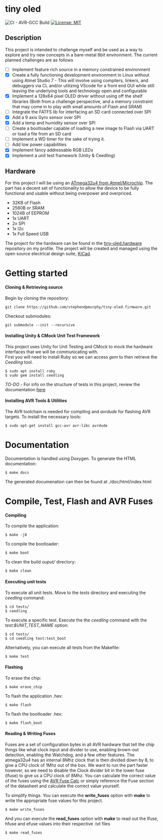 # tiny oled
![CI - AVR-GCC Build](https://github.com/stephendpmurphy/tiny-oled.firmware/workflows/CI%20-%20AVR-GCC%20Build/badge.svg) [![License: MIT](https://img.shields.io/badge/License-MIT-yellow.svg)](https://opensource.org/licenses/MIT)
## Description
This project is intended to challenge myself and be used as a way to explore and try new concepts in a bare-metal 8bit environment. The current planned challenges are as follows
- [ ] Implement feature rich source in a memory constrained environment
- [X] Create a fully functioning development environment in Linux without using Atmel Studio 7 - This will involve using compilers, linkers, and debuggers via CL and/or utilizing VScode for a front end GUI while still leaving the underlying tools and technology open and configurable
- [X] Implement a 128x64 pixel OLED driver without using off the shelf libraries (Both from a challenge perspective, and a memory constraint that may come in to play with small amounts of Flash and SRAM)
- [ ] Integrate the FATFS lib for interfacing an SD card connected over SPI
- [X] Add a 9 axis Gyro sensor over SPI
- [X] Add a temp and humidity sensor over SPI
- [ ] Create a bootloader capable of loading a new image to Flash via UART or load a file from an SD card
- [ ] Implement a WD timer for the sake of trying it.
- [ ] Add low power capabilities
- [X] Implement fancy addressable RGB LEDs
- [X] Implement a unit test framework (Unity & Ceedling)

## Hardware
For this project I will be using an [ATmega32u4 from Atmel/Microchip](https://www.microchip.com/wwwproducts/en/ATmega32u4). The part has a decent set of functionality to allow the device to be fully functional and usable without being overpower and overpriced.
- 32KB of Flash
- 2560B or SRAM
- 1024B of EEPROM
- 1x UART
- 2x SPI
- 1x I2c
- 1x Full Speed USB

The project for the hardware can be found in the [tiny-oled.hardware](https://github.com/stephendpmurphy/tiny-oled.hardware) repository on my profile. The project will be created and managed using the open source electrical design suite, [KiCad](https://kicad-pcb.org/).

# Getting started

#### Cloning & Retrieving source
Begin by cloning the repository:
```
git clone https://github.com/stephendpmurphy/tiny-oled.firmware.git
```

Checkout submodules:
```
git submodule --init --recursive
```

#### Installing Unity & CMock Unit Test Framework
This project uses Unity for Unit Testing and CMock to mock the hardware interfaces that we will be communicating with.</br>
First you will need to install Ruby so we can access *gem* to then retrieve the *Ceedling* tool.

```
$ sudo apt install ruby
$ sudo gem install ceedling
```

*TO-DO* - For info on the structure of tests in this project, review the documentation [here](*)

#### Installing AVR Tools & Utilities
The AVR toolchain is needed for compiling and *avrdude* for flashing AVR targets. To install the necessary tools:
```
$ sudo apt-get install gcc-avr avr-libc avrdude
```

# Documentation
Documentation is handled using Doxygen. To generate the HTML documentation:
```
$ make docs
```
The generated documenation can then be found at ./doc/html/index.html

# Compile, Test, Flash and AVR Fuses
#### Compiling
To compile the application:
```
$ make -j8
```

To compile the bootloader:
```
$ make boot
```

To clean the build *ouput/* directory:
```
$ make clean
```

#### Executing unit tests

To execute all unit tests. Move to the *tests* directory and executing the *ceedling* command:
```
$ cd tests/
$ ceedling
```

To execute a specific test. Execute the the *ceedling* command with the *test:$UNIT_TEST_NAME* option:
```
$ cd tests/
$ cd ceedling test:test_boot
```

Alternatively, you can execute all tests from the Makefile:
```
$ make test
```

#### Flashing
To erase the chip:
```
$ make erase_chip
```

To flash the application .hex:
```
$ make flash
```

To flash the bootloader .hex:
```
$ make flash_boot
```

#### Reading & Writing Fuses
Fuses are a set of configuration bytes in all AVR hardware that tell the chip things like what clock input and divider to use, enabling brown-out detection, enabling the Watchdog, and a few other features. The atmega32u4 has an internal 8Mhz clock that is then divided down by 8, to give a CPU clock of 1Mhz out of the box. We want to run the part faster however, so we need to disable the Clock divider bit in the lower fuse (lfuse) to give us a CPU clock of 8Mhz. You can calculate the correct value of the fuses using the [AVR Fuse Calc](https://www.engbedded.com/fusecalc/) or simply reference the Fuse section of the datasheet and calculate the correct value yourself.

To simplify things. You can execute the **write_fuses** option with **make** to write the appropriate fuse values for this project.
```
$ make write_fuses
```

And you can execute the **read_fuses** option with **make** to read out the lfuse, hfuse and efuse values into their respective .txt files
```
$ make read_fuses
```
